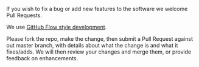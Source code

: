 If you wish to fix a bug or add new features to the software we welcome Pull Requests. 

We use [GitHub Flow style development](https://guides.github.com/introduction/flow/). 

Please fork the repo, make the change, then submit a Pull Request against out master branch, with details about what the change is and what it fixes/adds. 
We will then review your changes and merge them, or provide feedback on enhancements.
